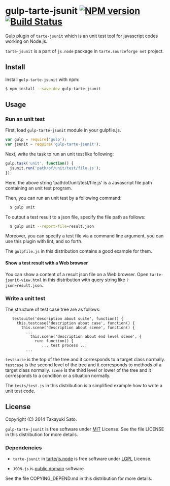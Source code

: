 # gulp-tarte-jsunit [![NPM version][npm-image]][npm-url] [![Build Status][travis-image]][travis-url]

Gulp plugin of `tarte-jsunit` which is an unit test tool for javascript codes working on Node.js.

`tarte-jsunit` is a part of `js.node` package in `tarte.sourceforge net` project.

## Install

Install `gulp-tarte-jsunit` with npm:

```bash
$ npm install --save-dev gulp-tarte-jsunit
```

## Usage

### Run an unit test

First, load `gulp-tarte-jsunit` module in your gulpfile.js.

```js
var gulp = require('gulp');
var jsunit = require('gulp-tarte-jsunit');
```

Next, write the task to run an unit test like following:

```js
gulp.task('unit', function() {
  jsunit.run('path/of/unit/test/file.js');
});
```

Here, the above string 'path/of/unit/test/file.js' is a Javascript file path containing an unit test program.

Then, you can run an unit test by a following command:

```bash
  $ gulp unit
```

To output a test result to a json file, specify the file path as follows:

```bash
  $ gulp unit --report-file=result.json
```

Moreover, you can specify a test file via a command line argument, you can use this plugin with lint, and so forth.

The `gulpfile.js` in this distribution contains a good example for them.

#### Show a test result with a Web browser

You can show a content of a result json file on a Web browser.
Open `tarte-jsunit-view.html` in this distribution with query string like `?json=result.json`.

### Write a unit test

The structure of test case tree are as follows:

```
   testsuite('description about suite', function() {
     this.testcase('description about case', function() {
       this.scene('description about scene', function() {
         ...
           this.scene('description about end level scene', {
             run: function() {
                ... test process ...
         ...
```

`testsuite` is the top of the tree and it corresponds to a target class normally.
`testcase` is the second level of the tree and it corresponds to methods of a target class normally.
`scene` is the third level or lower of the tree and it corresponds to a condition or a situation normally.

The `tests/test.js` in this distribution is a simplified example how to write a unit test code.


## License

Copyright (C) 2014 Takayuki Sato.

`gulp-tarte-jsunit` is free software under [MIT](http://opensource.org/licenses/MIT) License.
See the file LICENSE in this distribution for more details.

### Dependencies

* `tarte-jsunit` in [tarte/js.node](https://sourceforge.net/projects/tarte/) is free software under [LGPL](http://opensource.org/licenses/lgpl-3.0.html) License.

* `JSON-js` is [public domain](http://creativecommons.org/licenses/publicdomain/) software.

See the file COPYING_DEPEND.md in this distribution for more details.

[npm-image]: http://img.shields.io/badge/npm-v0.2.0-blue.svg
[npm-url]: https://www.npmjs.org/package/gulp-tarte-jsunit
[travis-image]: https://travis-ci.org/sttk/gulp-tarte-jsunit.svg?branch=master
[travis-url]: https://travis-ci.org/sttk/gulp-tarte-jsunit
